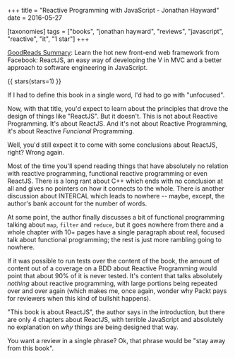 +++
title = "Reactive Programming with JavaScript - Jonathan Hayward"
date = 2016-05-27

[taxonomies]
tags = ["books", "jonathan hayward", "reviews", "javascript", "reactive",
"it", "1 star"]
+++

[GoodReads Summary](https://www.goodreads.com/book/show/26202851-reactive-programming-with-javascript):
Learn the hot new front-end web framework from Facebook: ReactJS, an easy way
of developing the V in MVC and a better approach to software engineering in
JavaScript.

<!-- more -->

{{ stars(stars=1) }}

If I had to define this book in a single word, I'd had to go with "unfocused".

Now, with that title, you'd expect to learn about the principles that drove
the design of things like "ReactJS". But it doesn't. This is not about
Reactive Programming. It's about ReactJS. And it's not about Reactive
Programming, it's about Reactive *Funcional* Programming.

Well, you'd still expect it to come with some conclusions about ReactJS,
right? Wrong again.

Most of the time you'll spend reading things that have absolutely no relation
with reactive programming, functional reactive programming or even ReactJS.
There is a long rant about C++ which ends with no conclusion at all and gives
no pointers on how it connects to the whole. There is another discussion about
INTERCAL which leads to nowhere -- maybe, except, the author's bank account
for the number of words.

At some point, the author finally discusses a bit of functional programming
talking about `map`, `filter` and `reduce`, but it goes nowhere from there and
a whole chapter with 10+ pages have a single paragraph about real, focused
talk about functional programming; the rest is just more rambling going to
nowhere.

If it was possible to run tests over the content of the book, the amount of
content out of a coverage on a BDD about Reactive Programming would point that
about 90% of it is never tested. It's content that talks absolutely *nothing*
about reactive programming, with large portions being repeated over and over
again (which makes me, once again, wonder why Packt pays for reviewers when
this kind of bullshit happens).

"This book is about ReactJS", the author says in the introduction, but there
are only 4 chapters about ReactJS, with terrible JavaScript and absolutely no
explanation on *why* things are being designed that way.

You want a review in a single phrase? Ok, that phrase would be "stay away from
this book".
